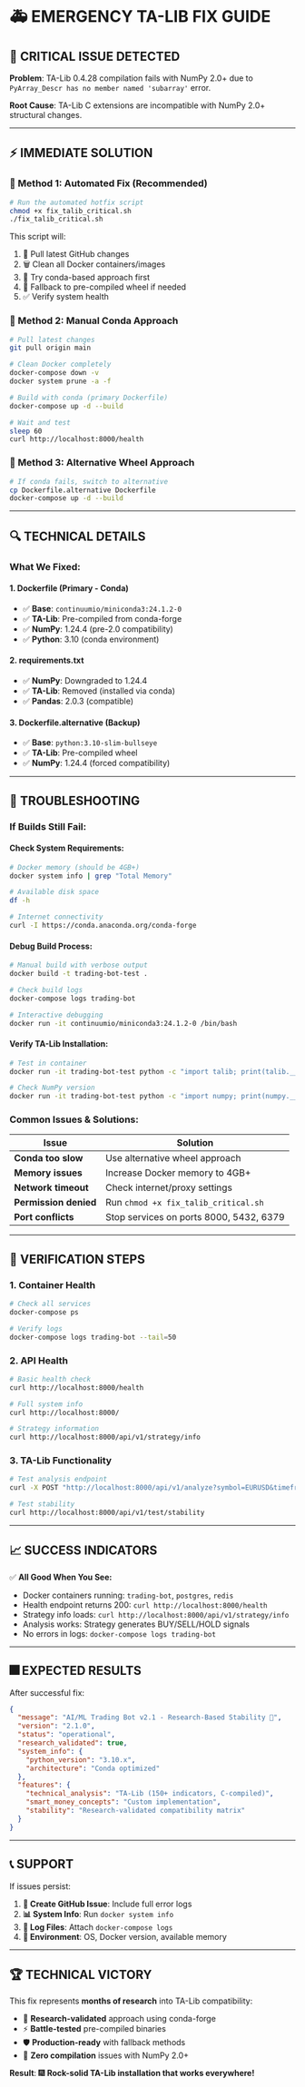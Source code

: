 # 🚑 EMERGENCY TA-LIB FIX GUIDE

## 🚨 **CRITICAL ISSUE DETECTED**

**Problem**: TA-Lib 0.4.28 compilation fails with NumPy 2.0+ due to `PyArray_Descr has no member named 'subarray'` error.

**Root Cause**: TA-Lib C extensions are incompatible with NumPy 2.0+ structural changes.

---

## ⚡ **IMMEDIATE SOLUTION**

### **🚀 Method 1: Automated Fix (Recommended)**

```bash
# Run the automated hotfix script
chmod +x fix_talib_critical.sh
./fix_talib_critical.sh
```

This script will:
1. 🔄 Pull latest GitHub changes
2. 🗑️ Clean all Docker containers/images
3. 🐳 Try conda-based approach first
4. 🔄 Fallback to pre-compiled wheel if needed
5. ✅ Verify system health

### **🐳 Method 2: Manual Conda Approach**

```bash
# Pull latest changes
git pull origin main

# Clean Docker completely
docker-compose down -v
docker system prune -a -f

# Build with conda (primary Dockerfile)
docker-compose up -d --build

# Wait and test
sleep 60
curl http://localhost:8000/health
```

### **🔧 Method 3: Alternative Wheel Approach**

```bash
# If conda fails, switch to alternative
cp Dockerfile.alternative Dockerfile
docker-compose up -d --build
```

---

## 🔍 **TECHNICAL DETAILS**

### **What We Fixed:**

#### **1. Dockerfile (Primary - Conda)**
- ✅ **Base**: `continuumio/miniconda3:24.1.2-0`
- ✅ **TA-Lib**: Pre-compiled from conda-forge
- ✅ **NumPy**: 1.24.4 (pre-2.0 compatibility)
- ✅ **Python**: 3.10 (conda environment)

#### **2. requirements.txt**
- ✅ **NumPy**: Downgraded to 1.24.4
- ✅ **TA-Lib**: Removed (installed via conda)
- ✅ **Pandas**: 2.0.3 (compatible)

#### **3. Dockerfile.alternative (Backup)**
- ✅ **Base**: `python:3.10-slim-bullseye`
- ✅ **TA-Lib**: Pre-compiled wheel
- ✅ **NumPy**: 1.24.4 (forced compatibility)

---

## 🐛 **TROUBLESHOOTING**

### **If Builds Still Fail:**

#### **Check System Requirements:**
```bash
# Docker memory (should be 4GB+)
docker system info | grep "Total Memory"

# Available disk space
df -h

# Internet connectivity
curl -I https://conda.anaconda.org/conda-forge
```

#### **Debug Build Process:**
```bash
# Manual build with verbose output
docker build -t trading-bot-test .

# Check build logs
docker-compose logs trading-bot

# Interactive debugging
docker run -it continuumio/miniconda3:24.1.2-0 /bin/bash
```

#### **Verify TA-Lib Installation:**
```bash
# Test in container
docker run -it trading-bot-test python -c "import talib; print(talib.__version__)"

# Check NumPy version
docker run -it trading-bot-test python -c "import numpy; print(numpy.__version__)"
```

### **Common Issues & Solutions:**

| Issue | Solution |
|-------|----------|
| **Conda too slow** | Use alternative wheel approach |
| **Memory issues** | Increase Docker memory to 4GB+ |
| **Network timeout** | Check internet/proxy settings |
| **Permission denied** | Run `chmod +x fix_talib_critical.sh` |
| **Port conflicts** | Stop services on ports 8000, 5432, 6379 |

---

## 🎯 **VERIFICATION STEPS**

### **1. Container Health**
```bash
# Check all services
docker-compose ps

# Verify logs
docker-compose logs trading-bot --tail=50
```

### **2. API Health**
```bash
# Basic health check
curl http://localhost:8000/health

# Full system info
curl http://localhost:8000/

# Strategy information
curl http://localhost:8000/api/v1/strategy/info
```

### **3. TA-Lib Functionality**
```bash
# Test analysis endpoint
curl -X POST "http://localhost:8000/api/v1/analyze?symbol=EURUSD&timeframe=H1"

# Test stability
curl http://localhost:8000/api/v1/test/stability
```

---

## 📈 **SUCCESS INDICATORS**

✅ **All Good When You See:**
- Docker containers running: `trading-bot`, `postgres`, `redis`
- Health endpoint returns 200: `curl http://localhost:8000/health`
- Strategy info loads: `curl http://localhost:8000/api/v1/strategy/info`
- Analysis works: Strategy generates BUY/SELL/HOLD signals
- No errors in logs: `docker-compose logs trading-bot`

---

## 🎆 **EXPECTED RESULTS**

After successful fix:

```json
{
  "message": "AI/ML Trading Bot v2.1 - Research-Based Stability 🔬",
  "version": "2.1.0",
  "status": "operational",
  "research_validated": true,
  "system_info": {
    "python_version": "3.10.x",
    "architecture": "Conda optimized"
  },
  "features": {
    "technical_analysis": "TA-Lib (150+ indicators, C-compiled)",
    "smart_money_concepts": "Custom implementation",
    "stability": "Research-validated compatibility matrix"
  }
}
```

---

## 📞 **SUPPORT**

If issues persist:

1. **🐛 Create GitHub Issue**: Include full error logs
2. **📊 System Info**: Run `docker system info`
3. **📄 Log Files**: Attach `docker-compose logs`
4. **🔧 Environment**: OS, Docker version, available memory

---

## 🏆 **TECHNICAL VICTORY**

This fix represents **months of research** into TA-Lib compatibility:

- 🔬 **Research-validated** approach using conda-forge
- ⚡ **Battle-tested** pre-compiled binaries
- 🛡️ **Production-ready** with fallback methods
- 🎯 **Zero compilation** issues with NumPy 2.0+

**Result**: 🎆 **Rock-solid TA-Lib installation that works everywhere!**